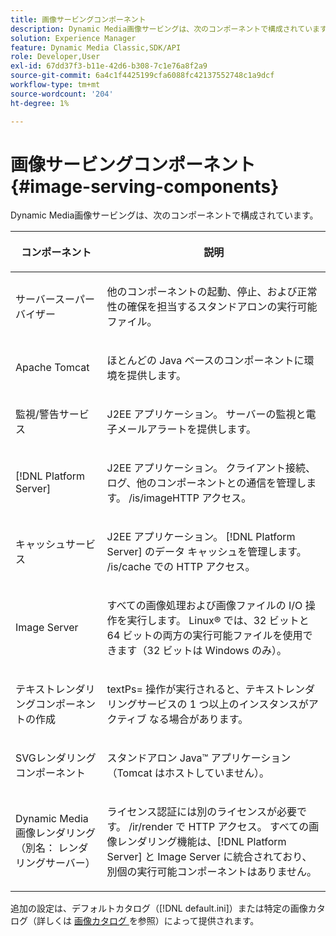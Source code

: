 ```yaml
---
title: 画像サービングコンポーネント
description: Dynamic Media画像サービングは、次のコンポーネントで構成されています。
solution: Experience Manager
feature: Dynamic Media Classic,SDK/API
role: Developer,User
exl-id: 67dd37f3-b11e-42d6-b308-7c1e76a8f2a9
source-git-commit: 6a4c1f4425199cfa6088fc42137552748c1a9dcf
workflow-type: tm+mt
source-wordcount: '204'
ht-degree: 1%

---
```


# 画像サービングコンポーネント{#image-serving-components}

Dynamic Media画像サービングは、次のコンポーネントで構成されています。

<table id="table_534AF33FE5C4453EACAE0DF35E8E3B63"> 
 <thead> 
  <tr> 
   <th colname="col1" class="entry"> <p>コンポーネント </p> </th> 
   <th colname="col2" class="entry"> <p>説明 </p> </th> 
  </tr>
 </thead>
 <tbody> 
  <tr> 
   <td colname="col1"> <p>サーバースーパーバイザー </p> </td> 
   <td colname="col2"> <p>他のコンポーネントの起動、停止、および正常性の確保を担当するスタンドアロンの実行可能ファイル。 </p> </td> 
  </tr> 
  <tr> 
   <td colname="col1"> <p>Apache Tomcat </p> </td> 
   <td colname="col2"> <p>ほとんどの Java ベースのコンポーネントに環境を提供します。 </p> </td> 
  </tr> 
  <tr> 
   <td colname="col1"> <p>監視/警告サービス </p> </td> 
   <td colname="col2"> <p>J2EE アプリケーション。 サーバーの監視と電子メールアラートを提供します。 </p> </td> 
  </tr> 
  <tr> 
   <td colname="col1"> <p>[!DNL Platform Server] </p> </td> 
   <td colname="col2"> <p>J2EE アプリケーション。 クライアント接続、ログ、他のコンポーネントとの通信を管理します。 /is/image</span><span class="filepath">HTTP アクセス。 </p> </td> 
  </tr> 
  <tr> 
   <td colname="col1"> <p>キャッシュサービス </p> </td> 
   <td colname="col2"> <p>J2EE アプリケーション。 [!DNL Platform Server] のデータ キャッシュを管理します。 /is/cache での HTTP アクセス。 </p> </td> 
  </tr> 
  <tr> 
   <td colname="col1"> <p>Image Server </p> </td> 
   <td colname="col2"> <p>すべての画像処理および画像ファイルの I/O 操作を実行します。 Linux® では、32 ビットと 64 ビットの両方の実行可能ファイルを使用できます（32 ビットは Windows のみ）。 </p> </td> 
  </tr> 
  <tr> 
   <td colname="col1"> <p>テキストレンダリングコンポーネントの作成 </p> </td> 
   <td colname="col2"> <p>textPs=</span> 操作が実行されると、テキストレンダリングサービスの 1 つ以上のインスタンスがアクティブ <span class="codeph"> なる場合があります。 </p> </td> 
  </tr> 
  <tr> 
   <td colname="col1"> <p>SVGレンダリングコンポーネント </p> </td> 
   <td colname="col2"> <p>スタンドアロン Java™ アプリケーション（Tomcat はホストしていません）。 </p> </td> 
  </tr> 
  <tr> 
   <td colname="col1"> <p>Dynamic Media画像レンダリング（別名： レンダリングサーバー） </p> </td> 
   <td colname="col2"> <p>ライセンス認証には別のライセンスが必要です。 /ir/render</span> で <span class="filepath">HTTP アクセス。 すべての画像レンダリング機能は、[!DNL Platform Server] と Image Server に統合されており、別個の実行可能コンポーネントはありません。 </p> </td> 
  </tr> 
 </tbody> 
</table>

追加の設定は、デフォルトカタログ（[!DNL default.ini]）または特定の画像カタログ（詳しくは [ 画像カタログ ](../../is-api/image-catalog/image-serving-api-ref/c-image-catalog-reference/c-overview/c-overview.md#concept-9ce2b6a133de45f783e95cabc5810ac3) を参照）によって提供されます。
